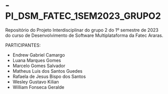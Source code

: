 # -PI_DSM_FATEC_1SEM2023_GRUPO2
Repositório do Projeto Interdisciplinar do grupo 2 do 1º semestre de 2023 do curso de Desenvolvimento de Software Multiplataforma da Fatec Araras.

PARTICIPANTES:
- Endrew Gabriel Camargo
- Luana Marques Gomes
- Marcelo Gomes Salvador
- Matheus Luis dos Santos Guedes
- Rafaela de Jesus Bispo dos Santos
- Wesley Gustavo Kilian
- William Fonseca Geralde
